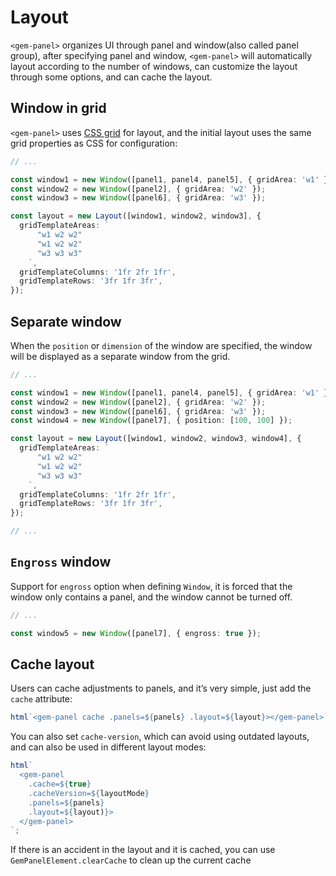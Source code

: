 # Layout

`<gem-panel>` organizes UI through panel and window(also called panel group), after specifying panel and window, `<gem-panel>` will automatically layout according to the number of windows, can customize the layout through some options, and can cache the layout.

## Window in grid

`<gem-panel>` uses [CSS grid](https://developer.mozilla.org/en-US/docs/Web/CSS/CSS_Grid_Layout) for layout, and the initial layout uses the same grid properties as CSS for configuration:

```ts
// ...

const window1 = new Window([panel1, panel4, panel5], { gridArea: 'w1' });
const window2 = new Window([panel2], { gridArea: 'w2' });
const window3 = new Window([panel6], { gridArea: 'w3' });

const layout = new Layout([window1, window2, window3], {
  gridTemplateAreas: `
      "w1 w2 w2"
      "w1 w2 w2"
      "w3 w3 w3"
    `,
  gridTemplateColumns: '1fr 2fr 1fr',
  gridTemplateRows: '3fr 1fr 3fr',
});
```

## Separate window

When the `position` or `dimension` of the window are specified, the window will be displayed as a separate window from the grid.

```ts 6
// ...

const window1 = new Window([panel1, panel4, panel5], { gridArea: 'w1' });
const window2 = new Window([panel2], { gridArea: 'w2' });
const window3 = new Window([panel6], { gridArea: 'w3' });
const window4 = new Window([panel7], { position: [100, 100] });

const layout = new Layout([window1, window2, window3, window4], {
  gridTemplateAreas: `
      "w1 w2 w2"
      "w1 w2 w2"
      "w3 w3 w3"
    `,
  gridTemplateColumns: '1fr 2fr 1fr',
  gridTemplateRows: '3fr 1fr 3fr',
});

// ...
```

## `Engross` window

Support for `engross` option when defining `Window`, it is forced that the window only contains a panel, and the window cannot be turned off.

```ts
// ...

const window5 = new Window([panel7], { engross: true });
```

## Cache layout

Users can cache adjustments to panels, and it’s very simple, just add the `cache` attribute:

```ts
html`<gem-panel cache .panels=${panels} .layout=${layout}></gem-panel>`;
```

You can also set `cache-version`, which can avoid using outdated layouts, and can also be used in different layout modes:

```ts
html`
  <gem-panel
    .cache=${true}
    .cacheVersion=${layoutMode}
    .panels=${panels}
    .layout=${layout)}>
  </gem-panel>
`;
```

If there is an accident in the layout and it is cached, you can use `GemPanelElement.clearCache` to clean up the current cache
